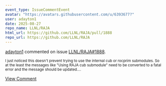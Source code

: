 ```yaml
---
event_type: IssueCommentEvent
avatar: "https://avatars.githubusercontent.com/u/6393677?"
user: adayton1
date: 2025-08-27
repo_name: LLNL/RAJA
html_url: https://github.com/LLNL/RAJA/pull/1888
repo_url: https://github.com/LLNL/RAJA
---
```


<a href='https://github.com/adayton1' target='_blank'>adayton1</a> commented on issue <a href='https://github.com/LLNL/RAJA/pull/1888' target='_blank'>LLNL/RAJA#1888</a>.

<small>I just noticed this doesn't prevent trying to use the internal cub or rocprim submodules. So at the least the messages like "Using RAJA cub submodule" need to be converted to a fatal error and the message should be updated....</small>

<a href='https://github.com/LLNL/RAJA/pull/1888' target='_blank'>View Comment</a>